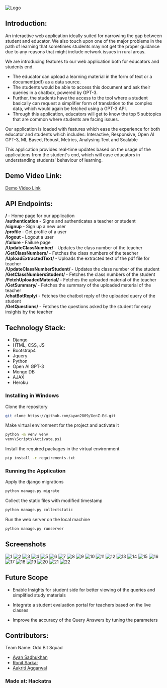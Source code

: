 ![Logo](https://user-images.githubusercontent.com/42286904/171036981-cb222a42-b84e-4854-a958-ffa6c3c081b9.svg)
## Introduction:
An interactive web application ideally suited for narrowing the gap between student and educator. We also touch upon one of the major problems in the path of learning that sometimes students may not get the proper guidance due to any reasons that might include network issues in rural areas. 

We are introducing features to our web application both for educators and students end. 
- The educator can upload a learning material in the form of text or a document(pdf) as a data source. 
- The students would be able to access this document and ask their queries in a chatbox, powered by GPT-3.
- Further, the students have the access to the tool where a student basically can request a simplifier form of translation to the complex data, which would again be fetched using a GPT-3 API. 
- Through this application, educators will get to know the top 5 subtopics that are common where students are facing issues.

Our application is loaded with features which ease the experience for both educator and students which includes:
Interactive, Responsive, Open AI GPT-3, ML Based, Robust, Metrics, Analysing Text and Scalable

This application provides real-time updates based on the usage of the applications from the student's end, which will ease educators in understanding students' behaviour of learning. 

## Demo Video Link:
  <a href="https://youtu.be/1FuRgRMvz_Q">Demo Video Link</a>

## API Endpoints:
<b>/                 </b>- Home page for our application <br>
<b>/authentication            </b>- Signs and authenticates a teacher or student <br>
<b>/signup  </b> - Sign up a new user <br>
<b>/profile  </b> - Get profile of a user <br>
<b>/logout </b> - Logout a user <br>
<b>/failure </b> - Failure page <br>
<b>/UpdateClassNumber/     </b> - Updates the class number of the teacher<br>
<b>/GetClassNumbers/     </b> - Fetches the class numbers of the teacher<br>
<b>/UploadExtractedText/     </b> - Uploads the extracted text of the pdf file for teacher<br>
<b>/UpdateClassNumberStudent/    </b> - Updates the class number of the student<br>
<b>/GetClassNumbersStudent/    </b> - Fetches the class numbers of the student<br>
<b>/FetchUploadedMaterial/    </b> - Fetches the uploaded material of the teacher<br>
<b>/GetSummary/    </b> - Fetches the summary of the uploaded material of the teacher<br>
<b>/chatBotReply/    </b> - Fetches the chatbot reply of the uploaded query of the student<br>
<b>/GetQuestions/    </b> - Fetches the questions asked by the student for easy insights by the teacher<br>


## Technology Stack:
 - Django
 - HTML, CSS, JS
 - Bootstrap4
 - Jquery
 - Python
 - Open AI GPT-3
 - Mongo DB
 - AJAX
 - Heroku


### Installing in Windows

Clone the repository
```bash
git clone https://github.com/ayan2809/GenZ-Ed.git
```
Make virtual environment for the project and activate it
```bash
python -m venv venv
venv\Scripts\Activate.ps1
```
Install the required packages in the virtual environment
```bash
pip install -r requirements.txt
```
### Running the Application
Apply the django migrations
```bash
python manage.py migrate
```
Collect the static files with modified timestamp
```bash
python manage.py collectstatic
```
Run the web server on the local machine
```bash
python manage.py runserver
```

## Screenshots
![1](https://user-images.githubusercontent.com/42286904/171078553-00fb50d6-99bb-4214-a082-7bae77afba1c.jpg)
![2](https://user-images.githubusercontent.com/42286904/171078580-e02726d3-f50d-4c91-80e1-7e37b67cd737.jpg)
![3](https://user-images.githubusercontent.com/42286904/171078584-24f1d56c-4061-42c9-97b6-fcee40219869.jpg)
![4](https://user-images.githubusercontent.com/42286904/171078585-fd7c120d-1892-4672-9381-2b720985b63f.jpg)
![5](https://user-images.githubusercontent.com/42286904/171078587-c9005dda-b4e4-4a01-848c-b98d4c0d4d51.jpg)
![6](https://user-images.githubusercontent.com/42286904/171078588-b5cf6de0-2b05-4bf0-8ff8-778943b0db02.jpg)
![7](https://user-images.githubusercontent.com/42286904/171078590-04a7e1e0-feac-4b48-9628-867b76150022.jpg)
![8](https://user-images.githubusercontent.com/42286904/171078593-8a31ab51-0bff-4d50-a625-a24d8c6b9b7b.jpg)
![9](https://user-images.githubusercontent.com/42286904/171078595-e395bcd7-4885-45cd-9982-2609a618797c.jpg)
![10](https://user-images.githubusercontent.com/42286904/171078598-f9b90c83-4124-4864-a208-5f2ba273173c.jpg)
![11](https://user-images.githubusercontent.com/42286904/171078600-65975c96-cf22-4d4d-92e3-6da1b3a79e41.jpg)
![12](https://user-images.githubusercontent.com/42286904/171078602-80bfa41f-b8c1-4238-9d6a-c73dc8e5d0c4.jpg)
![13](https://user-images.githubusercontent.com/42286904/171078605-3dc49005-772e-48d4-b5e7-ecc038418fc0.jpg)
![14](https://user-images.githubusercontent.com/42286904/171078607-aa7b9534-28f9-4365-9be7-6c549cad985e.jpg)
![15](https://user-images.githubusercontent.com/42286904/171078608-fd4568bf-ab82-4183-9962-28b29e725b8c.jpg)
![16](https://user-images.githubusercontent.com/42286904/171078610-e596b7b9-43e4-43c8-9710-a21a764bfac5.jpg)
![17](https://user-images.githubusercontent.com/42286904/171078612-329a7a9d-d2fb-4ee4-8ee0-8a1821389627.jpg)
![18](https://user-images.githubusercontent.com/42286904/171078614-04d031e8-062c-4f57-8e3f-8ef308aba10e.jpg)
![19](https://user-images.githubusercontent.com/42286904/171078616-948d8892-52c3-4469-912c-cc74a48c07e0.jpg)
![20](https://user-images.githubusercontent.com/42286904/171078618-0e2487e4-a3bc-4538-9c7f-5c7b89d5e16c.jpg)
![21](https://user-images.githubusercontent.com/42286904/171078623-87de21ce-877b-447b-8f9a-a44d90c7f990.jpg)
![22](https://user-images.githubusercontent.com/42286904/171078890-5149630d-534c-44e0-ba5c-e9cf5ba21f9a.jpg)

## Future Scope
- Enable Insights for student side for better viewing of the queries and simplified study materials

- Integrate a student evaluation portal for teachers based on the live classes

- Improve the accuracy of the Query Answers by tuning the parameters

## Contributors:

Team Name: Odd Bit Squad

* [Ayan Sadhukhan](https://github.com/ayan2809)
* [Ronit Sarkar](https://github.com/Codee0101)
* [Aakriti Aggarwal](https://github.com/aakriti1318)


### Made at: Hackatra
